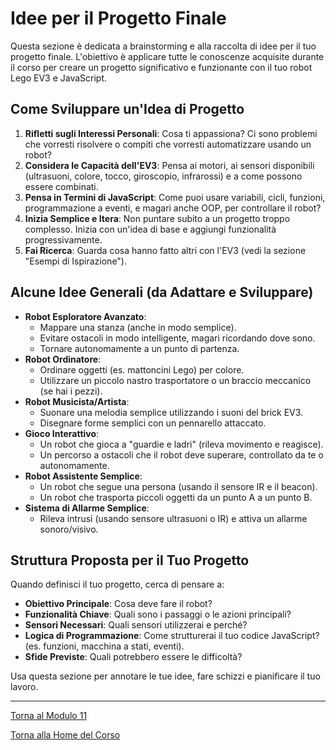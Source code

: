 # Idee per il Progetto Finale

Questa sezione è dedicata a brainstorming e alla raccolta di idee per il tuo progetto finale. L'obiettivo è applicare tutte le conoscenze acquisite durante il corso per creare un progetto significativo e funzionante con il tuo robot Lego EV3 e JavaScript.

## Come Sviluppare un'Idea di Progetto

1.  **Rifletti sugli Interessi Personali**: Cosa ti appassiona? Ci sono problemi che vorresti risolvere o compiti che vorresti automatizzare usando un robot?
2.  **Considera le Capacità dell'EV3**: Pensa ai motori, ai sensori disponibili (ultrasuoni, colore, tocco, giroscopio, infrarossi) e a come possono essere combinati.
3.  **Pensa in Termini di JavaScript**: Come puoi usare variabili, cicli, funzioni, programmazione a eventi, e magari anche OOP, per controllare il robot?
4.  **Inizia Semplice e Itera**: Non puntare subito a un progetto troppo complesso. Inizia con un'idea di base e aggiungi funzionalità progressivamente.
5.  **Fai Ricerca**: Guarda cosa hanno fatto altri con l'EV3 (vedi la sezione "Esempi di Ispirazione").

## Alcune Idee Generali (da Adattare e Sviluppare)

*   **Robot Esploratore Avanzato**:
    *   Mappare una stanza (anche in modo semplice).
    *   Evitare ostacoli in modo intelligente, magari ricordando dove sono.
    *   Tornare autonomamente a un punto di partenza.
*   **Robot Ordinatore**:
    *   Ordinare oggetti (es. mattoncini Lego) per colore.
    *   Utilizzare un piccolo nastro trasportatore o un braccio meccanico (se hai i pezzi).
*   **Robot Musicista/Artista**:
    *   Suonare una melodia semplice utilizzando i suoni del brick EV3.
    *   Disegnare forme semplici con un pennarello attaccato.
*   **Gioco Interattivo**:
    *   Un robot che gioca a "guardie e ladri" (rileva movimento e reagisce).
    *   Un percorso a ostacoli che il robot deve superare, controllato da te o autonomamente.
*   **Robot Assistente Semplice**:
    *   Un robot che segue una persona (usando il sensore IR e il beacon).
    *   Un robot che trasporta piccoli oggetti da un punto A a un punto B.
*   **Sistema di Allarme Semplice**:
    *   Rileva intrusi (usando sensore ultrasuoni o IR) e attiva un allarme sonoro/visivo.

## Struttura Proposta per il Tuo Progetto

Quando definisci il tuo progetto, cerca di pensare a:

*   **Obiettivo Principale**: Cosa deve fare il robot?
*   **Funzionalità Chiave**: Quali sono i passaggi o le azioni principali?
*   **Sensori Necessari**: Quali sensori utilizzerai e perché?
*   **Logica di Programmazione**: Come strutturerai il tuo codice JavaScript? (es. funzioni, macchina a stati, eventi).
*   **Sfide Previste**: Quali potrebbero essere le difficoltà?

Usa questa sezione per annotare le tue idee, fare schizzi e pianificare il tuo lavoro.

---

[Torna al Modulo 11](../README.md)

[Torna alla Home del Corso](../../README.md)
